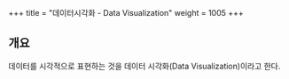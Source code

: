 +++
title = "데이터시각화 - Data Visualization"
weight = 1005
+++

## 개요

데이터를 시각적으로 표현하는 것을 데이터 시각화(Data Visualization)이라고 한다.

